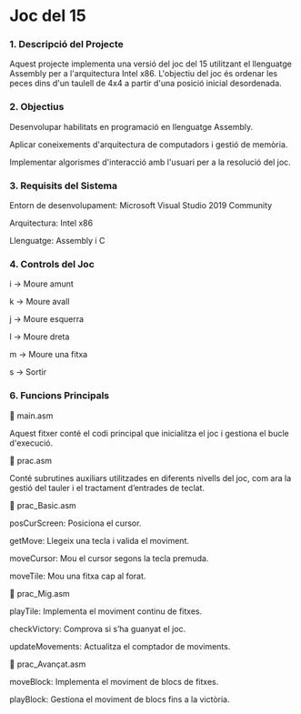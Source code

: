# Joc del 15


### 1. Descripció del Projecte

Aquest projecte implementa una versió del joc del 15 utilitzant el llenguatge Assembly per a l'arquitectura Intel x86. L'objectiu del joc és ordenar les peces dins d'un taulell de 4x4 a partir d'una posició inicial desordenada.

### 2. Objectius

Desenvolupar habilitats en programació en llenguatge Assembly.

Aplicar coneixements d'arquitectura de computadors i gestió de memòria.

Implementar algorismes d'interacció amb l'usuari per a la resolució del joc.


### 3. Requisits del Sistema

Entorn de desenvolupament: Microsoft Visual Studio 2019 Community

Arquitectura: Intel x86

Llenguatge: Assembly i C

### 4. Controls del Joc

i → Moure amunt

k → Moure avall

j → Moure esquerra

l → Moure dreta

m → Moure una fitxa

s → Sortir

### 6. Funcions Principals

📌 main.asm

Aquest fitxer conté el codi principal que inicialitza el joc i gestiona el bucle d'execució.

📌 prac.asm

Conté subrutines auxiliars utilitzades en diferents nivells del joc, com ara la gestió del tauler i el tractament d’entrades de teclat.

📌 prac_Basic.asm

posCurScreen: Posiciona el cursor.

getMove: Llegeix una tecla i valida el moviment.

moveCursor: Mou el cursor segons la tecla premuda.

moveTile: Mou una fitxa cap al forat.

📌 prac_Mig.asm

playTile: Implementa el moviment continu de fitxes.

checkVictory: Comprova si s’ha guanyat el joc.

updateMovements: Actualitza el comptador de moviments.

📌 prac_Avançat.asm

moveBlock: Implementa el moviment de blocs de fitxes.

playBlock: Gestiona el moviment de blocs fins a la victòria.
